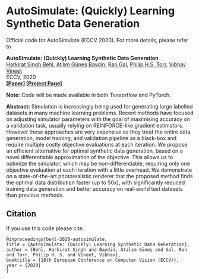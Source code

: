 # AutoSimulate: (Quickly) Learning Synthetic Data Generation
Official code for AutoSimulate (ECCV 2020). For more details, please refer to

**AutoSimulate: (Quickly) Learning Synthetic Data Generation**  
[Harkirat Singh Behl](https://harkiratbehl.github.io/), [Atılım Güneş Baydin](http://www.robots.ox.ac.uk/~gunes), [Ran Gal](https://www.microsoft.com/en-us/research/people/rgal/), [Philip H.S. Torr](http://www.robots.ox.ac.uk/~phst/), [Vibhav Vineet](http://vibhavvineet.info/)\
ECCV, 2020\
**[[Paper]()] [[Project Page](https://harkiratbehl.github.io/autosimulate)]**

**Note:** Code will be made available in both Tensorflow and PyTorch.

**Abstract:**
Simulation is increasingly being used for generating large labelled datasets in many machine learning problems. Recent methods have focused on adjusting simulator parameters with the goal of maximising accuracy on a validation task, usually relying on REINFORCE-like gradient estimators. However these approaches are very expensive as they treat the entire data generation, model training, and validation pipeline as a black-box and require multiple costly objective evaluations at each iteration. We propose an efficient alternative for optimal synthetic data generation, based on a novel differentiable approximation of the objective. This allows us to optimize the simulator, which may be non-differentiable, requiring only one objective evaluation at each iteration with a little overhead. We demonstrate on a state-of-the-art photorealistic renderer that the proposed method finds the optimal data distribution faster (up to 50x), with significantly reduced training data generation and better accuracy on real-world test datasets than previous methods.

## Citation
If you use this code please cite:

	@inproceedings{behl-2020-autosimulate,
  	title = {AutoSimulate: (Quickly) Learning Synthetic Data Generation},
  	author = {Behl, Harkirat Singh and Baydin, Atılım Güneş and Gal, Ran and Torr, Philip H. S. and Vineet, Vibhav},
  	booktitle = {16th European Conference on Computer Vision (ECCV)},
 	year = {2020}
	}
